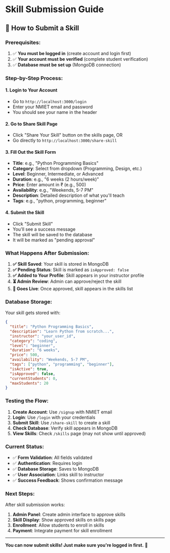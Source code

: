 # Skill Submission Guide

## 🎯 **How to Submit a Skill**

### **Prerequisites:**
1. ✅ **You must be logged in** (create account and login first)
2. ✅ **Your account must be verified** (complete student verification)
3. ✅ **Database must be set up** (MongoDB connection)

### **Step-by-Step Process:**

#### **1. Login to Your Account**
- Go to `http://localhost:3000/login`
- Enter your NMIET email and password
- You should see your name in the header

#### **2. Go to Share Skill Page**
- Click "Share Your Skill" button on the skills page, OR
- Go directly to `http://localhost:3000/share-skill`

#### **3. Fill Out the Skill Form**
- **Title**: e.g., "Python Programming Basics"
- **Category**: Select from dropdown (Programming, Design, etc.)
- **Level**: Beginner, Intermediate, or Advanced
- **Duration**: e.g., "6 weeks (2 hours/week)"
- **Price**: Enter amount in ₹ (e.g., 500)
- **Availability**: e.g., "Weekends, 5-7 PM"
- **Description**: Detailed description of what you'll teach
- **Tags**: e.g., "python, programming, beginner"

#### **4. Submit the Skill**
- Click "Submit Skill"
- You'll see a success message
- The skill will be saved to the database
- It will be marked as "pending approval"

### **What Happens After Submission:**

1. **✅ Skill Saved**: Your skill is stored in MongoDB
2. **✅ Pending Status**: Skill is marked as `isApproved: false`
3. **✅ Added to Your Profile**: Skill appears in your instructor profile
4. **⏳ Admin Review**: Admin can approve/reject the skill
5. **🚀 Goes Live**: Once approved, skill appears in the skills list

### **Database Storage:**

Your skill gets stored with:
```json
{
  "title": "Python Programming Basics",
  "description": "Learn Python from scratch...",
  "instructor": "your_user_id",
  "category": "coding",
  "level": "beginner",
  "duration": "6 weeks",
  "price": 500,
  "availability": "Weekends, 5-7 PM",
  "tags": ["python", "programming", "beginner"],
  "isActive": true,
  "isApproved": false,
  "currentStudents": 0,
  "maxStudents": 20
}
```

### **Testing the Flow:**

1. **Create Account**: Use `/signup` with NMIET email
2. **Login**: Use `/login` with your credentials
3. **Submit Skill**: Use `/share-skill` to create a skill
4. **Check Database**: Verify skill appears in MongoDB
5. **View Skills**: Check `/skills` page (may not show until approved)

### **Current Status:**

- ✅ **Form Validation**: All fields validated
- ✅ **Authentication**: Requires login
- ✅ **Database Storage**: Saves to MongoDB
- ✅ **User Association**: Links skill to instructor
- ✅ **Success Feedback**: Shows confirmation message

### **Next Steps:**

After skill submission works:
1. **Admin Panel**: Create admin interface to approve skills
2. **Skill Display**: Show approved skills on skills page
3. **Enrollment**: Allow students to enroll in skills
4. **Payment**: Integrate payment for skill enrollment

---

**You can now submit skills! Just make sure you're logged in first.** 🚀
